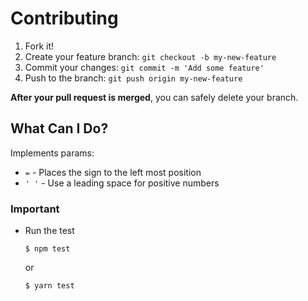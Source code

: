 # Contributing

1. Fork it!
2. Create your feature branch: `git checkout -b my-new-feature`
3. Commit your changes: `git commit -m 'Add some feature'`
4. Push to the branch: `git push origin my-new-feature`

**After your pull request is merged**, you can safely delete your branch.

## What Can I Do?

Implements params:

- `=` - Places the sign to the left most position
- `' '` - Use a leading space for positive numbers

### Important

- Run the test

  ```console
  $ npm test
  ```

  or

  ```console
  $ yarn test
  ```
